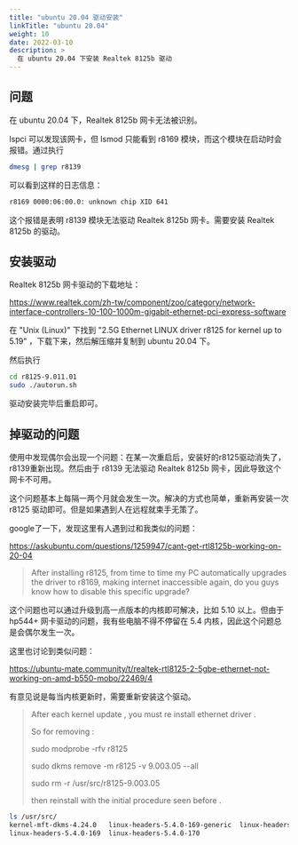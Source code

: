 ```yaml
---
title: "ubuntu 20.04 驱动安装"
linkTitle: "ubuntu 20.04"
weight: 10
date: 2022-03-10
description: >
  在 ubuntu 20.04 下安装 Realtek 8125b 驱动
---
```




## 问题

在 ubuntu 20.04 下，Realtek 8125b 网卡无法被识别。

lspci 可以发现该网卡，但 lsmod 只能看到 r8169 模块，而这个模块在启动时会报错。通过执行

```bash
dmesg | grep r8139
```

可以看到这样的日志信息：

```bash
r8169 0000:06:00.0: unknown chip XID 641
```

这个报错是表明 r8139 模块无法驱动 Realtek 8125b 网卡。需要安装 Realtek 8125b 的驱动。

## 安装驱动

Realtek 8125b 网卡驱动的下载地址：

https://www.realtek.com/zh-tw/component/zoo/category/network-interface-controllers-10-100-1000m-gigabit-ethernet-pci-express-software

在 "Unix (Linux)" 下找到 "2.5G Ethernet LINUX driver r8125 for kernel up to 5.19" ，下载下来，然后解压缩并复制到 ubuntu 20.04 下。

然后执行

```bash
cd r8125-9.011.01
sudo ./autorun.sh
```

驱动安装完毕后重启即可。

## 掉驱动的问题

使用中发现偶尔会出现一个问题：在某一次重启后，安装好的r8125驱动消失了，r8139重新出现。然后由于 r8139 无法驱动 Realtek 8125b 网卡，因此导致这个网卡不可用。

这个问题基本上每隔一两个月就会发生一次。解决的方式也简单，重新再安装一次 r8125 驱动即可。但是如果遇到人在远程就束手无策了。

google了一下，发现这里有人遇到过和我类似的问题：

https://askubuntu.com/questions/1259947/cant-get-rtl8125b-working-on-20-04

> After installing r8125, from time to time my PC automatically upgrades the driver to r8169, making internet inaccessible again, do you guys know how to disable this specific upgrade?

这个问题也可以通过升级到高一点版本的内核即可解决，比如 5.10 以上。但由于 hp544+ 网卡驱动的问题，我有些电脑不得不停留在 5.4 内核，因此这个问题总是会偶尔发生一次。

这里也讨论到类似问题：

https://ubuntu-mate.community/t/realtek-rtl8125-2-5gbe-ethernet-not-working-on-amd-b550-mobo/22469/4

有意见说是每当内核更新时，需要重新安装这个驱动。

> After each kernel update , you must re install ethernet driver .
> 
> So for removing :
> 
> sudo modprobe -rfv r8125
>
> sudo dkms remove -m r8125 -v 9.003.05 --all
>
> sudo rm -r /usr/src/r8125-9.003.05
>
> then reinstall with the initial procedure seen before .

```bash
ls /usr/src/
kernel-mft-dkms-4.24.0   linux-headers-5.4.0-169-generic  linux-headers-5.4.0-170-generic
linux-headers-5.4.0-169  linux-headers-5.4.0-170
```
